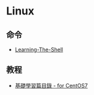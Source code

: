 # Linux

## 命令

- [Learning-The-Shell](doc/article/021-Learning-The-Shell.md)

## 教程

- [基礎學習篇目錄 - for CentOS7](https://linux.vbird.org/linux_basic/centos7/)